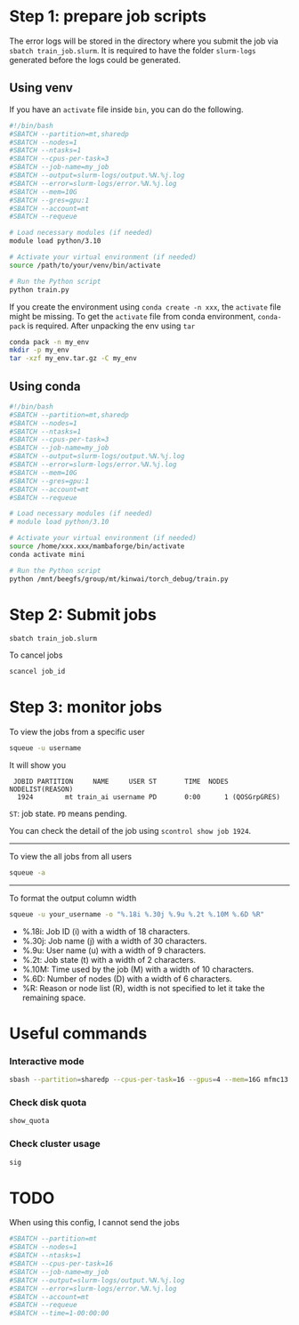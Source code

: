 # Step 1: prepare job scripts
The error logs will be stored in the directory where you submit the job via `sbatch train_job.slurm`. It is required to have the folder `slurm-logs` generated before the logs could be generated.


## Using venv
If you have an `activate` file inside `bin`, you can do the following.

```bash
#!/bin/bash
#SBATCH --partition=mt,sharedp
#SBATCH --nodes=1
#SBATCH --ntasks=1
#SBATCH --cpus-per-task=3
#SBATCH --job-name=my_job
#SBATCH --output=slurm-logs/output.%N.%j.log
#SBATCH --error=slurm-logs/error.%N.%j.log
#SBATCH --mem=10G
#SBATCH --gres=gpu:1
#SBATCH --account=mt
#SBATCH --requeue

# Load necessary modules (if needed)
module load python/3.10

# Activate your virtual environment (if needed)
source /path/to/your/venv/bin/activate

# Run the Python script
python train.py
```

If you create the environment using `conda create -n xxx`, the `activate` file might be missing. To get the `activate` file from conda environment, `conda-pack` is required. After unpacking the env using `tar`
```bash
conda pack -n my_env 
mkdir -p my_env
tar -xzf my_env.tar.gz -C my_env
```

## Using conda

```bash
#!/bin/bash
#SBATCH --partition=mt,sharedp
#SBATCH --nodes=1
#SBATCH --ntasks=1
#SBATCH --cpus-per-task=3
#SBATCH --job-name=my_job
#SBATCH --output=slurm-logs/output.%N.%j.log
#SBATCH --error=slurm-logs/error.%N.%j.log
#SBATCH --mem=10G
#SBATCH --gres=gpu:1
#SBATCH --account=mt
#SBATCH --requeue

# Load necessary modules (if needed)
# module load python/3.10

# Activate your virtual environment (if needed)
source /home/xxx.xxx/mambaforge/bin/activate
conda activate mini

# Run the Python script
python /mnt/beegfs/group/mt/kinwai/torch_debug/train.py
```

# Step 2: Submit jobs
```bash
sbatch train_job.slurm
```

To cancel jobs
```bash
scancel job_id
```

# Step 3: monitor jobs
To view the jobs from a specific user
```bash
squeue -u username
```

It will show you
```
 JOBID PARTITION     NAME     USER ST       TIME  NODES NODELIST(REASON)
  1924        mt train_ai username PD       0:00      1 (QOSGrpGRES)
```

`ST`: job state. `PD` means pending.

You can check the detail of the job using
`scontrol show job 1924`.

---

To view the all jobs from all users
```bash
squeue -a
```
---
To format the output column width
```bash
squeue -u your_username -o "%.18i %.30j %.9u %.2t %.10M %.6D %R"
```
- %.18i: Job ID (i) with a width of 18 characters.
- %.30j: Job name (j) with a width of 30 characters.
- %.9u: User name (u) with a width of 9 characters.
- %.2t: Job state (t) with a width of 2 characters.
- %.10M: Time used by the job (M) with a width of 10 characters.
- %.6D: Number of nodes (D) with a width of 6 characters.
- %R: Reason or node list (R), width is not specified to let it take the remaining space.




# Useful commands

### Interactive mode

```bash
sbash --partition=sharedp --cpus-per-task=16 --gpus=4 --mem=16G mfmc13
```

### Check disk quota
```bash
show_quota
```

### Check cluster usage
```bash
sig
```

# TODO
When using this config, I cannot send the jobs
```bash
#SBATCH --partition=mt
#SBATCH --nodes=1
#SBATCH --ntasks=1
#SBATCH --cpus-per-task=16
#SBATCH --job-name=my_job
#SBATCH --output=slurm-logs/output.%N.%j.log
#SBATCH --error=slurm-logs/error.%N.%j.log
#SBATCH --account=mt
#SBATCH --requeue
#SBATCH --time=1-00:00:00
```